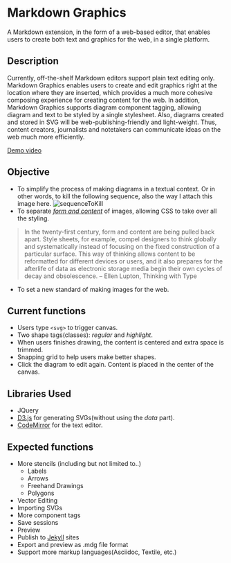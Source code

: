 # Markdown Graphics
A Markdown extension, in the form of a web-based editor, that enables users to create both text and graphics for the web, in a single platform.

## Description
Currently, off-the-shelf Markdown editors support plain text editing only. Markdown Graphics enables users to create and edit graphics right at the location where they are inserted, which provides a much more cohesive composing experience for creating content for the web. In addition, Markdown Graphics supports diagram component tagging, allowing diagram and text to be styled by a single stylesheet. Also, diagrams created and stored in SVG will be web-publishing-friendly and light-weight. Thus, content creators, journalists and notetakers can communicate ideas on the web much more efficiently.

[Demo video](https://vimeo.com/93328576)

## Objective
- To simplify the process of making diagrams in a textual context. Or in other words, to kill the following sequence, also the way I attach this image here.
![sequenceToKill](http://markdown.graphics/sequence.png)
- To separate *[form and content](http://en.wikipedia.org/wiki/Form_and_content)* of images, allowing CSS to take over all the styling.  

> In the twenty-first century, form and content are being pulled back apart. Style sheets, for example, compel designers to think globally and systematically instead of focusing on the fixed construction of a particular surface. This way of thinking allows content to be reformatted for different devices or users, and it also prepares for the afterlife of data as electronic storage media begin their own cycles of decay and obsolescence.
> – Ellen Lupton, Thinking with Type

- To set a new standard of making images for the web.

## Current functions
- Users type `<svg>` to trigger canvas.
- Two shape tags(classes): *regular* and *highlight*.
- When users finishes drawing, the content is centered and extra space is trimmed.
- Snapping grid to help users make better shapes.
- Click the diagram to edit again. Content is placed in the center of the canvas.

## Libraries Used
- JQuery
- [D3.js](http://d3js.org/) for generating SVGs(without using the *data* part).
- [CodeMirror](http://codemirror.net/) for the text editor.

## Expected functions
- More stencils (including but not limited to..)
    - Labels
    - Arrows
    - Freehand Drawings
    - Polygons
- Vector Editing
- Importing SVGs
- More component tags
- Save sessions
- Preview
- Publish to [Jekyll](http://jekyllrb.com/) sites
- Export and preview as .mdg file format
- Support more markup languages(Asciidoc, Textile, etc.)